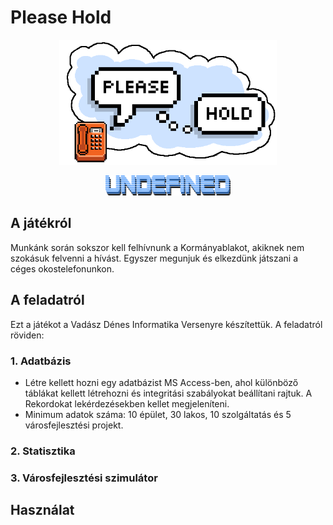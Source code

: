 # Please Hold
<p align="center">
  <img src="https://github.com/PITRv1/PleaseHold/blob/master/Assets/_Assets/Images/GameLogoForWeb.png?raw=true" style="height:200px">
</p>
<p align="center">
  <img src="https://github.com/PITRv1/PleaseHold/blob/master/Assets/_Assets/Images/undefined_team_logo.png?raw=true" style="width:200px">
</p>

## A játékról
Munkánk során sokszor kell felhívnunk a Kormányablakot, akiknek nem szokásuk felvenni a hívást. Egyszer megunjuk és elkezdünk játszani a céges okostelefonunkon.

## A feladatról
Ezt a játékot a Vadász Dénes Informatika Versenyre készítettük. A feladatról röviden:
### 1. Adatbázis
- Létre kellett hozni egy adatbázist MS Access-ben, ahol különböző táblákat kellett létrehozni és integritási szabályokat beállítani rajtuk. A Rekordokat lekérdezésekben kellet megjeleníteni.
- Minimum adatok száma: 10 épület, 30 lakos, 10 szolgáltatás és 5 városfejlesztési projekt.

### 2. Statisztika

### 3. Városfejlesztési szimulátor
## Használat
